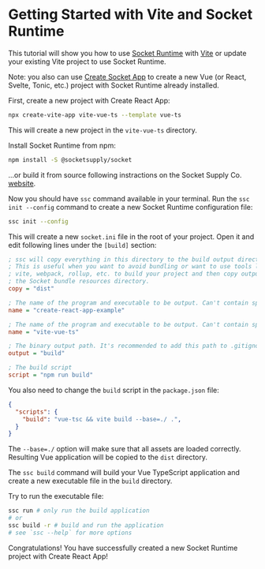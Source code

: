 # Getting Started with Vite and Socket Runtime

This tutorial will show you how to use [Socket Runtime](https://github.com/socketsupply/socket)
with [Vite](https://vitejs.dev) or update your existing Vite project to use Socket Runtime.

Note: you also can use [Create Socket App](https://github.com/socketsupply/create-socket-app) to create a new
Vue (or React, Svelte, Tonic, etc.) project with Socket Runtime already installed.

First, create a new project with Create React App:

```bash
npx create-vite-app vite-vue-ts --template vue-ts
```

This will create a new project in the `vite-vue-ts` directory.

Install Socket Runtime from npm:

```bash
npm install -S @socketsupply/socket
```

...or build it from source following instractions on the Socket Supply Co. [website](https://socketsupply.co).

Now you should have `ssc` command available in your terminal. Run the `ssc init --config` command to create a new Socket Runtime configuration file:

```bash
ssc init --config
```

This will create a new `socket.ini` file in the root of your project. Open it and edit following lines under
the `[build]` section:

```ini
; ssc will copy everything in this directory to the build output directory.
; This is useful when you want to avoid bundling or want to use tools like
; vite, webpack, rollup, etc. to build your project and then copy output to
; the Socket bundle resources directory.
copy = "dist"

; The name of the program and executable to be output. Can't contain spaces or special characters. Required field.
name = "create-react-app-example"

; The name of the program and executable to be output. Can't contain spaces or special characters. Required field.
name = "vite-vue-ts"

; The binary output path. It's recommended to add this path to .gitignore.
output = "build"

; The build script
script = "npm run build"
```

You also need to change the `build` script in the `package.json` file:

```json
{
  "scripts": {
    "build": "vue-tsc && vite build --base=./ .",
  }
}
```

The `--base=./` option will make sure that all assets are loaded correctly. Resulting Vue application will be copied to the `dist` directory.

The `ssc build` command will build your Vue TypeScript application and create a new executable file in the `build` directory.

Try to run the executable file:

```bash
ssc run # only run the build application
# or
ssc build -r # build and run the application
# see `ssc --help` for more options
```

Congratulations! You have successfully created a new Socket Runtime project with Create React App!

